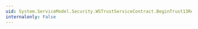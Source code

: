 ```yaml
---
uid: System.ServiceModel.Security.WSTrustServiceContract.BeginTrust13Renew(System.ServiceModel.Channels.Message,System.AsyncCallback,System.Object)
internalonly: False
---
```


